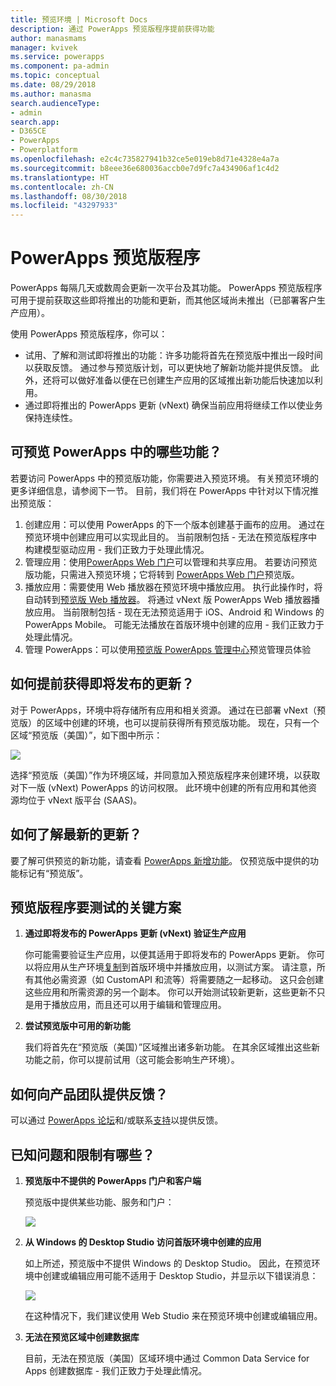 ```yaml
---
title: 预览环境 | Microsoft Docs
description: 通过 PowerApps 预览版程序提前获得功能
author: manasmams
manager: kvivek
ms.service: powerapps
ms.component: pa-admin
ms.topic: conceptual
ms.date: 08/29/2018
ms.author: manasma
search.audienceType:
- admin
search.app:
- D365CE
- PowerApps
- Powerplatform
ms.openlocfilehash: e2c4c735827941b32ce5e019eb8d71e4328e4a7a
ms.sourcegitcommit: b8eee36e680036accb0e7d9fc7a434906af1c4d2
ms.translationtype: HT
ms.contentlocale: zh-CN
ms.lasthandoff: 08/30/2018
ms.locfileid: "43297933"
---
```

# <a name="powerapps-preview-program"></a>PowerApps 预览版程序
PowerApps 每隔几天或数周会更新一次平台及其功能。 PowerApps 预览版程序可用于提前获取这些即将推出的功能和更新，而其他区域尚未推出（已部署客户生产应用）。 

使用 PowerApps 预览版程序，你可以：
- 试用、了解和测试即将推出的功能：许多功能将首先在预览版中推出一段时间以获取反馈。 通过参与预览版计划，可以更快地了解新功能并提供反馈。 此外，还将可以做好准备以便在已创建生产应用的区域推出新功能后快速加以利用。
- 通过即将推出的 PowerApps 更新 (vNext) 确保当前应用将继续工作以使业务保持连续性。

## <a name="what-in-powerapps-is-available-for-preview"></a>可预览 PowerApps 中的哪些功能？
若要访问 PowerApps 中的预览版功能，你需要进入预览环境。 有关预览环境的更多详细信息，请参阅下一节。
目前，我们将在 PowerApps 中针对以下情况推出预览版：
1. 创建应用：可以使用 PowerApps 的下一个版本创建基于画布的应用。 通过在预览环境中创建应用可以实现此目的。 当前限制包括 - 无法在预览版程序中构建模型驱动应用 - 我们正致力于处理此情况。
2. 管理应用：使用[PowerApps Web 门户][2]可以管理和共享应用。 若要访问预览版功能，只需进入预览环境；它将转到 [PowerApps Web 门户][3]预览版。
3. 播放应用：需要使用 Web 播放器在预览环境中播放应用。 执行此操作时，将自动转到[预览版 Web 播放器][4]。 将通过 vNext 版 PowerApps Web 播放器播放应用。 当前限制包括 - 现在无法预览适用于 iOS、Android 和 Windows 的 PowerApps Mobile。 可能无法播放在首版环境中创建的应用 - 我们正致力于处理此情况。
4. 管理 PowerApps：可以使用[预览版 PowerApps 管理中心][1]预览管理员体验

## <a name="how-to-get-early-access-to-the-upcoming-updates"></a>如何提前获得即将发布的更新？
对于 PowerApps，环境中将存储所有应用和相关资源。 通过在已部署 vNext（预览版）的区域中创建的环境，也可以提前获得所有预览版功能。 现在，只有一个区域“预览版（美国）”，如下图中所示：

![](./media/preview-environment/env3-preview.png)

选择“预览版（美国）”作为环境区域，并同意加入预览版程序来创建环境，以获取对下一版 (vNext) PowerApps 的访问权限。
此环境中创建的所有应用和其他资源均位于 vNext 版平台 (SAAS)。

## <a name="how-to-learn-about-the-latest-updates"></a>如何了解最新的更新？
要了解可供预览的新功能，请查看 [PowerApps 新增功能][5]。 仅预览版中提供的功能标记有“预览版”。

## <a name="key-scenarios-to-test-with-the-preview-program"></a>预览版程序要测试的关键方案
1. **通过即将发布的 PowerApps 更新 (vNext) 验证生产应用**

   你可能需要验证生产应用，以便其适用于即将发布的 PowerApps 更新。 你可以将应用从生产环境[复制][6]到首版环境中并播放应用，以测试方案。 请注意，所有其他必需资源（如 CustomAPI 和流等）将需要随之一起移动。 这只会创建这些应用和所需资源的另一个副本。 你可以开始测试较新更新，这些更新不只是用于播放应用，而且还可以用于编辑和管理应用。
   
2. **尝试预览版中可用的新功能**

   我们将首先在“预览版（美国）”区域推出诸多新功能。 在其余区域推出这些新功能之前，你可以提前试用（这可能会影响生产环境）。

## <a name="how-to-provide-feedback-to-the-product-team"></a>如何向产品团队提供反馈？
可以通过 [PowerApps 论坛][8]和/或联系[支持][9]以提供反馈。

## <a name="what-are-the-known-issues-and-limitations"></a>已知问题和限制有哪些？
1. **预览版中不提供的 PowerApps 门户和客户端** 

   预览版中提供某些功能、服务和门户：
   
   ![](./media/preview-environment/table.png)

2. **从 Windows 的 Desktop Studio 访问首版环境中创建的应用**

   如上所述，预览版中不提供 Windows 的 Desktop Studio。 因此，在预览环境中创建或编辑应用可能不适用于 Desktop Studio，并显示以下错误消息：
   
   ![](./media/preview-environment/error2.jpg)

   在这种情况下，我们建议使用 Web Studio 来在预览环境中创建或编辑应用。

3. **无法在预览区域中创建数据库**

   目前，无法在预览版（美国）区域环境中通过 Common Data Service for Apps 创建数据库 - 我们正致力于处理此情况。


<!--Reference links in article-->
[1]: https://preview.admin.powerapps.com
[2]: https://web.powerapps.com
[3]: https://preview.web.powerapps.com
[4]: https://preview.web.powerapps.com/webplayer
[5]: https://docs.microsoft.com/powerapps/maker/canvas-apps/release-notes
[6]: https://docs.microsoft.com/powerapps/administrator/environment-and-tenant-migration
[7]: https://preview.create.powerapps.com
[8]: https://powerusers.microsoft.com/t5/PowerApps-Community/ct-p/PowerApps1
[9]: https://powerapps.microsoft.com/support/

